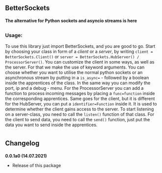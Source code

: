## BetterSockets
#### The alternative for Python sockets and asyncio streams is here
##
### Usage:

To use this library just import BetterSockets, and you are good to go.
Start by choosing your class in form of a _client_ or a _server_, by writing
`client = BetterSockets.Client()` or `server = BetterSockets.HubServer() / ProcessorServer()`. You can customize the client in some ways, 
as well as the server. For that we make the use of keyword arguments. You can choose 
whether you want to utilise the normal python sockets or an asynchronous stream by 
putting in a `is_async=` - followed by a boolean inside the apprentices of the class. 
In the same way you can modify the port, ip and a debug - menu. For the ProcessorServer 
you can add a function to process incoming messages by placing a `func=function` inside 
the corresponding apprentices. Same goes for the client, but it is different for the HubServer, 
you can put a `identifier=Function` inside it. It is used to determine whether the client 
gains access to the server.
To start listening on a server-class, you need to call the `listen()` function of that class. 
For the client to send data, you need to call the `send()` function, just put the data you want
 to send inside the apprentices.

#
## Changelog
####
**0.0.1a0 (14.07.2021)**
- Release of this package
